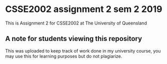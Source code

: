 # CSSE2002 assignment 2 sem 2 2019
This is Assignment 2 for CSSE2002 at The University of Queensland

## A note for students viewing this repository
This was uploaded to keep track of work done in my university course, you may use this for learning purposes but do not plagiarize.
